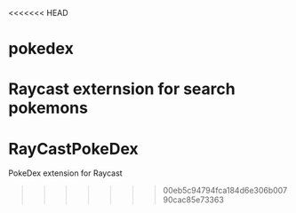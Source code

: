 <<<<<<< HEAD
# pokedex

Raycast externsion for search pokemons 
=======
# RayCastPokeDex
PokeDex extension for Raycast 
>>>>>>> 00eb5c94794fca184d6e306b00790cac85e73363
